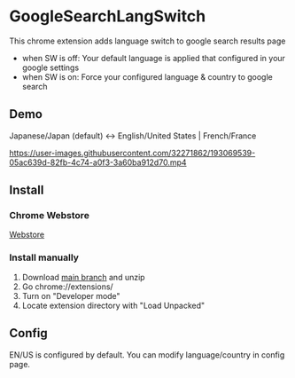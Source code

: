 ﻿# GoogleSearchLangSwitch

This chrome extension adds language switch to google search results page

- when SW is off: Your default language is applied that configured in your google settings
- when SW is on: Force your configured language & country to google search

## Demo
Japanese/Japan (default) <-> English/United States | French/France

https://user-images.githubusercontent.com/32271862/193069539-05ac639d-82fb-4c74-a0f3-3a60ba912d70.mp4

## Install

### Chrome Webstore
[Webstore](https://chrome.google.com/webstore/detail/google-search-lang-switch/dfnccooblhkmhflhhlghhclkcdnlpfap)

### Install manually
1. Download [main branch](https://github.com/ndtn97/GoogleSearchLangSwitch/archive/refs/heads/main.zip) and unzip
2. Go chrome://extensions/
3. Turn on "Developer mode"
4. Locate extension directory with "Load Unpacked"

## Config
EN/US is configured by default.
You can modify language/country in config page.
